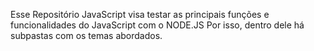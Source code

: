 Esse Repositório JavaScript visa testar as principais funções e funcionalidades do JavaScript com o NODE.JS
Por isso, dentro dele há subpastas com os temas abordados.
